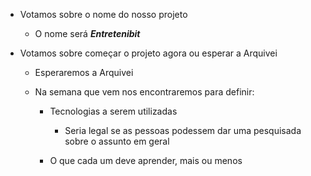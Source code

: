 - Votamos sobre o nome do nosso projeto

	- O nome será ***Entretenibit***

- Votamos sobre começar o projeto agora ou esperar a Arquivei

	- Esperaremos a Arquivei
	
	- Na semana que vem nos encontraremos para definir:
	
		- Tecnologias a serem utilizadas	
			- Seria legal se as pessoas podessem dar uma pesquisada sobre o assunto em geral
		
		- O que cada um deve aprender, mais ou menos
		
